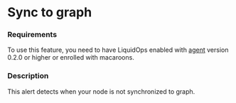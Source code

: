 # Sync to graph

### Requirements

To use this feature, you need to have LiquidOps enabled with [agent](https://docs.bolt.observer/readme/liquidops/agent-based-push) version 0.2.0 or higher or enrolled with macaroons.

### Description

This alert detects when your node is not synchronized to graph.
